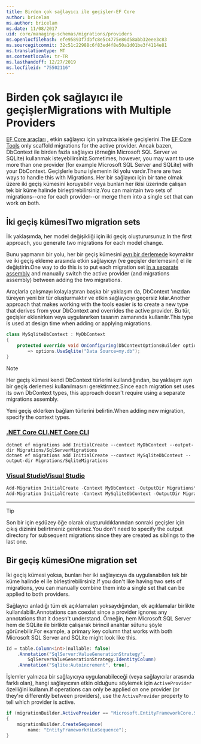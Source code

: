 ```yaml
---
title: Birden çok sağlayıcı ile geçişler-EF Core
author: bricelam
ms.author: bricelam
ms.date: 11/08/2017
uid: core/managing-schemas/migrations/providers
ms.openlocfilehash: efe95893f7dbfc8e5c4775e86d58abb32eee3c83
ms.sourcegitcommit: 32c51c22988c6f83ed4f8e50a1d01be3f4114e81
ms.translationtype: MT
ms.contentlocale: tr-TR
ms.lasthandoff: 12/27/2019
ms.locfileid: "75502116"
---
```

# <a name="migrations-with-multiple-providers"></a><span data-ttu-id="5900d-102">Birden çok sağlayıcı ile geçişler</span><span class="sxs-lookup"><span data-stu-id="5900d-102">Migrations with Multiple Providers</span></span>

<span data-ttu-id="5900d-103">[EF Core araçları][1] , etkin sağlayıcı için yalnızca iskele geçişlerini.</span><span class="sxs-lookup"><span data-stu-id="5900d-103">The [EF Core Tools][1] only scaffold migrations for the active provider.</span></span> <span data-ttu-id="5900d-104">Ancak bazen, DbContext ile birden fazla sağlayıcı (örneğin Microsoft SQL Server ve SQLite) kullanmak isteyebilirsiniz.</span><span class="sxs-lookup"><span data-stu-id="5900d-104">Sometimes, however, you may want to use more than one provider (for example Microsoft SQL Server and SQLite) with your DbContext.</span></span> <span data-ttu-id="5900d-105">Geçişlerle bunu işlemenin iki yolu vardır.</span><span class="sxs-lookup"><span data-stu-id="5900d-105">There are two ways to handle this with Migrations.</span></span> <span data-ttu-id="5900d-106">Her bir sağlayıcı için bir tane olmak üzere iki geçiş kümesini koruyabilir veya bunları her ikisi üzerinde çalışan tek bir küme halinde birleştirebilirsiniz.</span><span class="sxs-lookup"><span data-stu-id="5900d-106">You can maintain two sets of migrations--one for each provider--or merge them into a single set that can work on both.</span></span>

## <a name="two-migration-sets"></a><span data-ttu-id="5900d-107">İki geçiş kümesi</span><span class="sxs-lookup"><span data-stu-id="5900d-107">Two migration sets</span></span>

<span data-ttu-id="5900d-108">İlk yaklaşımda, her model değişikliği için iki geçiş oluşturursunuz.</span><span class="sxs-lookup"><span data-stu-id="5900d-108">In the first approach, you generate two migrations for each model change.</span></span>

<span data-ttu-id="5900d-109">Bunu yapmanın bir yolu, her bir geçiş kümesini [ayrı bir derlemede][2] koymaktır ve iki geçiş ekleme arasında etkin sağlayıcıyı (ve geçişler derlemesini) el ile değiştirin.</span><span class="sxs-lookup"><span data-stu-id="5900d-109">One way to do this is to put each migration set [in a separate assembly][2] and manually switch the active provider (and migrations assembly) between adding the two migrations.</span></span>

<span data-ttu-id="5900d-110">Araçlarla çalışmayı kolaylaştıran başka bir yaklaşım da, DbContext 'ınızdan türeyen yeni bir tür oluşturmaktır ve etkin sağlayıcıyı geçersiz kılar.</span><span class="sxs-lookup"><span data-stu-id="5900d-110">Another approach that makes working with the tools easier is to create a new type that derives from your DbContext and overrides the active provider.</span></span> <span data-ttu-id="5900d-111">Bu tür, geçişler eklenirken veya uygulanırken tasarım zamanında kullanılır.</span><span class="sxs-lookup"><span data-stu-id="5900d-111">This type is used at design time when adding or applying migrations.</span></span>

``` csharp
class MySqliteDbContext : MyDbContext
{
    protected override void OnConfiguring(DbContextOptionsBuilder options)
        => options.UseSqlite("Data Source=my.db");
}
```

> [!NOTE]
> <span data-ttu-id="5900d-112">Her geçiş kümesi kendi DbContext türlerini kullandığından, bu yaklaşım ayrı bir geçiş derlemesi kullanılmasını gerektirmez.</span><span class="sxs-lookup"><span data-stu-id="5900d-112">Since each migration set uses its own DbContext types, this approach doesn't require using a separate migrations assembly.</span></span>

<span data-ttu-id="5900d-113">Yeni geçiş eklerken bağlam türlerini belirtin.</span><span class="sxs-lookup"><span data-stu-id="5900d-113">When adding new migration, specify the context types.</span></span>

### <a name="net-core-clitabdotnet-core-cli"></a>[<span data-ttu-id="5900d-114">.NET Core CLI</span><span class="sxs-lookup"><span data-stu-id="5900d-114">.NET Core CLI</span></span>](#tab/dotnet-core-cli)

```dotnetcli
dotnet ef migrations add InitialCreate --context MyDbContext --output-dir Migrations/SqlServerMigrations
dotnet ef migrations add InitialCreate --context MySqliteDbContext --output-dir Migrations/SqliteMigrations
```

### <a name="visual-studiotabvs"></a>[<span data-ttu-id="5900d-115">Visual Studio</span><span class="sxs-lookup"><span data-stu-id="5900d-115">Visual Studio</span></span>](#tab/vs)

``` powershell
Add-Migration InitialCreate -Context MyDbContext -OutputDir Migrations\SqlServerMigrations
Add-Migration InitialCreate -Context MySqliteDbContext -OutputDir Migrations\SqliteMigrations
```

***

> [!TIP]
> <span data-ttu-id="5900d-116">Son bir için eşdüzey öğe olarak oluşturuldıklarından sonraki geçişler için çıkış dizinini belirtmeniz gerekmez.</span><span class="sxs-lookup"><span data-stu-id="5900d-116">You don't need to specify the output directory for subsequent migrations since they are created as siblings to the last one.</span></span>

## <a name="one-migration-set"></a><span data-ttu-id="5900d-117">Bir geçiş kümesi</span><span class="sxs-lookup"><span data-stu-id="5900d-117">One migration set</span></span>

<span data-ttu-id="5900d-118">İki geçiş kümesi yoksa, bunları her iki sağlayıcıya da uygulanabilen tek bir küme halinde el ile birleştirebilirsiniz.</span><span class="sxs-lookup"><span data-stu-id="5900d-118">If you don't like having two sets of migrations, you can manually combine them into a single set that can be applied to both providers.</span></span>

<span data-ttu-id="5900d-119">Sağlayıcı anladığı tüm ek açıklamaları yoksaydığından, ek açıklamalar birlikte kullanılabilir.</span><span class="sxs-lookup"><span data-stu-id="5900d-119">Annotations can coexist since a provider ignores any annotations that it doesn't understand.</span></span> <span data-ttu-id="5900d-120">Örneğin, hem Microsoft SQL Server hem de SQLite ile birlikte çalışarak birincil anahtar sütunu şöyle görünebilir.</span><span class="sxs-lookup"><span data-stu-id="5900d-120">For example, a primary key column that works with both Microsoft SQL Server and SQLite might look like this.</span></span>

``` csharp
Id = table.Column<int>(nullable: false)
    .Annotation("SqlServer:ValueGenerationStrategy",
        SqlServerValueGenerationStrategy.IdentityColumn)
    .Annotation("Sqlite:Autoincrement", true),
```

<span data-ttu-id="5900d-121">İşlemler yalnızca bir sağlayıcıya uygulanabileceği (veya sağlayıcılar arasında farklı olan), hangi sağlayıcının etkin olduğunu söylemek için `ActiveProvider` özelliğini kullanın.</span><span class="sxs-lookup"><span data-stu-id="5900d-121">If operations can only be applied on one provider (or they're differently between providers), use the `ActiveProvider` property to tell which provider is active.</span></span>

``` csharp
if (migrationBuilder.ActiveProvider == "Microsoft.EntityFrameworkCore.SqlServer")
{
    migrationBuilder.CreateSequence(
        name: "EntityFrameworkHiLoSequence");
}
```

  [1]: ../../miscellaneous/cli/index.md
  [2]: projects.md
